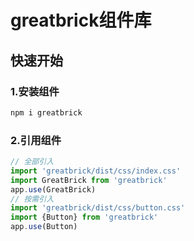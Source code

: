 # greatbrick组件库

## 快速开始

### 1.安装组件
```bash
npm i greatbrick
```
### 2.引用组件
```javascript
// 全部引入
import 'greatbrick/dist/css/index.css'
import GreatBrick from 'greatbrick'
app.use(GreatBrick)
// 按需引入
import 'greatbrick/dist/css/button.css'
import {Button} from 'greatbrick'
app.use(Button)
```

